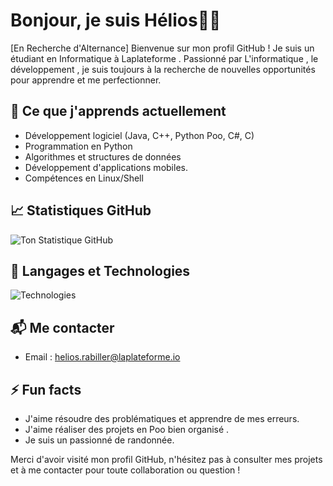 # Bonjour, je suis Hélios👨‍💻
[En Recherche d'Alternance]
Bienvenue sur mon profil GitHub ! Je suis un étudiant en Informatique à Laplateforme . Passionné par L'informatique , le développement , je suis toujours à la recherche de nouvelles opportunités pour apprendre et me perfectionner.

## 🌱 Ce que j'apprends actuellement
- Développement logiciel (Java, C++, Python Poo, C#, C)
- Programmation en Python 
- Algorithmes et structures de données
- Développement d'applications mobiles.
- Compétences en Linux/Shell

## 📈 Statistiques GitHub
![Ton Statistique GitHub](https://github-readme-stats.vercel.app/api?username=helios-rabiller&show_icons=true&hide_title=true&count_private=true&hide=prs&theme=radical)
## 🔧 Langages et Technologies
![Technologies](https://skillicons.dev/icons?i=python,html,css,javascript,java,google)


## 📬 Me contacter
- Email : [helios.rabiller@laplateforme.io](helios.rabiller@laplateforme.io)

## ⚡ Fun facts
- J'aime résoudre des problématiques et apprendre de mes erreurs. 
- J'aime réaliser des projets en Poo bien organisé .
- Je suis un passionné de randonnée.

Merci d'avoir visité mon profil GitHub, n'hésitez pas à consulter mes projets et à me contacter pour toute collaboration ou question !
